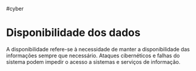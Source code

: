#cyber 
# Disponibilidade dos dados

A disponibilidade refere-se à necessidade de manter a disponibilidade das informações sempre que necessário. Ataques cibernéticos e falhas do sistema podem impedir o acesso a sistemas e serviços de informação.